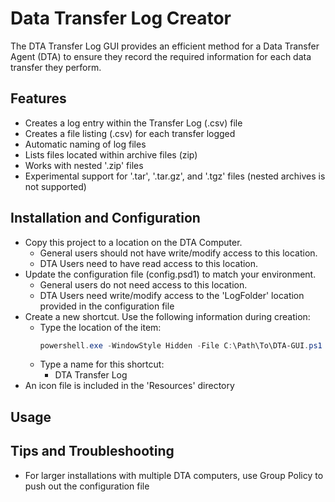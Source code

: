 # Data Transfer Log Creator
The DTA Transfer Log GUI provides an efficient method for a Data Transfer Agent (DTA) to ensure they record the required information for each data transfer they perform.

## Features
* Creates a log entry within the Transfer Log (.csv) file
* Creates a file listing (.csv) for each transfer logged
* Automatic naming of log files
* Lists files located within archive files (zip)
* Works with nested '.zip' files
* Experimental support for '.tar', '.tar.gz', and '.tgz' files (nested archives is not supported)


## Installation and Configuration
* Copy this project to a location on the DTA Computer.
   * General users should not have write/modify access to this location.
   * DTA Users need to have read access to this location.
* Update the configuration file (config.psd1) to match your environment.
   * General users do not need access to this location.
   * DTA Users need write/modify access to the 'LogFolder' location provided in the configuration file
* Create a new shortcut. Use the following information during creation:
   * Type the location of the item:
      ```powershell
      powershell.exe -WindowStyle Hidden -File C:\Path\To\DTA-GUI.ps1
      ```
   * Type a name for this shortcut:
      * DTA Transfer Log
* An icon file is included in the 'Resources' directory


## Usage


## Tips and Troubleshooting
* For larger installations with multiple DTA computers, use Group Policy to push out the configuration file
